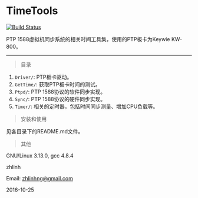 # TimeTools

[![Build Status](https://travis-ci.org/zhlinh/TimeTools.svg?branch=master)](https://travis-ci.org/zhlinh/TimeTools)

PTP 1588虚拟机同步系统的相关时间工具集，使用的PTP板卡为Keywie KW-800。

---

> 目录

1. `Driver/`: PTP板卡驱动。
2. `GetTime/`: 获取PTP板卡时间的测试。
3. `Ptpd/`: PTP 1588协议的软件同步实现。
4. `Sync/`: PTP 1588协议的硬件同步实现。
5. `Timer/`: 相关的定时器，包括时间同步测量、增加CPU负载等。

> 安装和使用

见各目录下的README.md文件。

> 其他

GNU/Linux 3.13.0, gcc 4.8.4

zhlinh

Email: zhlinhng@gmail.com

2016-10-25
